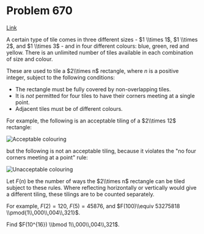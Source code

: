 # Problem 670

[Link](https://projecteuler.net/problem=670)

A certain type of tile comes in three different sizes - $1 \\times 1$, $1 \\times 2$, and $1 \\times 3$ - and in four different colours: blue, green, red and yellow. There is an unlimited number of tiles available in each combination of size and colour.

These are used to tile a $2\\times n$ rectangle, where $n$ is a positive integer, subject to the following conditions:

*   The rectangle must be fully covered by non-overlapping tiles.
*   It is *not* permitted for four tiles to have their corners meeting at a single point.
*   Adjacent tiles must be of different colours.

For example, the following is an acceptable tiling of a $2\\times 12$ rectangle:

![Acceptable colouring](resources/images/0670_strip_acceptable.png?1678992054) 

but the following is not an acceptable tiling, because it violates the "no four corners meeting at a point" rule:

![Unacceptable colouring](resources/images/0670_strip_unacceptable.png?1678992054) 

Let $F(n)$ be the number of ways the $2\\times n$ rectangle can be tiled subject to these rules. Where reflecting horizontally or vertically would give a different tiling, these tilings are to be counted separately.

For example, $F(2) = 120$, $F(5) = 45876$, and $F(100)\\equiv 53275818 \\pmod{1\\,000\\,004\\,321}$.

Find $F(10^{16}) \\bmod 1\\,000\\,004\\,321$.